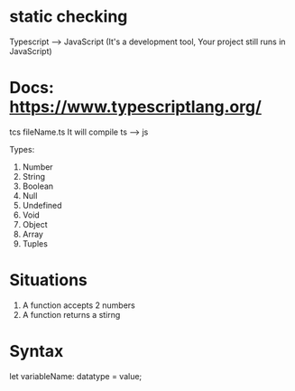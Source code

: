 # static checking


Typescript --> JavaScript
(It's a development tool, Your project still runs in JavaScript)


# Docs: https://www.typescriptlang.org/


tcs fileName.ts
It will compile ts --> js



Types:
1. Number
2. String
3. Boolean
4. Null
5. Undefined
6. Void
7. Object
8. Array
9. Tuples


# Situations
1. A function accepts 2 numbers
2. A function returns a stirng


# Syntax
let variableName: datatype = value;